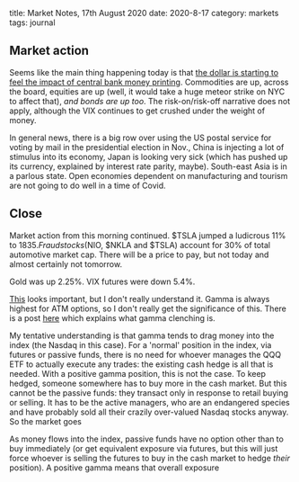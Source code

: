 title: Market Notes, 17th August 2020
date: 2020-8-17
category: markets
tags: journal

## Market action

Seems like the main thing happening today is that [the dollar is starting to feel the impact of central bank money printing](https://www.forexlive.com/news/!/usdjpy-falls-below-10600-as-dollar-weakness-extends-20200817).
Commodities are up, across the board, 
equities are up (well, it would take a huge meteor strike on NYC to affect that),
*and bonds are up too*.
The risk-on/risk-off narrative does not apply, although the VIX continues to get crushed under the weight of money.

In general news, there is a big row over using the US postal service for voting by mail in the presidential election in Nov., 
China is injecting a lot of stimulus into its economy,
Japan is looking very sick (which has pushed up its currency, explained by interest rate parity, maybe).
South-east Asia is in a parlous state. 
Open economies dependent on manufacturing and tourism are not going to do well in a time of Covid.

## Close

Market action from this morning continued.
$TSLA jumped a ludicrous 11% to $1835. 
Fraud stocks ($NIO, $NKLA and $TSLA) account for 30% of total automotive market cap.
There will be a price to pay, but not today and almost certainly not tomorrow.

Gold was up 2.25%. VIX futures were down 5.4%. 

[This](https://themarketear.com/posts/c3mlgLAUTG) looks important, but I don't really understand it. Gamma is always highest for ATM options, so I don't really get the significance of this.
There is a post [here](https://www.zerohedge.com/markets/nomura-heres-what-fridays-gamma-unclenching-means-nasdaq) which explains what gamma clenching is.

My tentative understanding is that gamma tends to drag money into the index (the Nasdaq in this case). For a 'normal' position in the index, via futures or passive funds, there is no need for whoever manages the QQQ ETF to actually execute any trades: the existing cash hedge is all that is needed. With a positive gamma position, this is not the case. To keep hedged, someone somewhere has to buy more in the cash market. But this cannot be the passive funds: they transact only in response to retail buying or selling. It has to be the active managers, who are an endangered species and have probably sold all their crazily over-valued Nasdaq stocks anyway. So the market goes 

As money flows into the index, passive funds have no option other than to buy immediately (or get equivalent exposure via futures, but this will just force whoever is selling the futures to buy in the cash market to hedge *their* position). A positive gamma means that overall exposure





